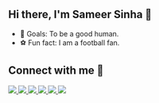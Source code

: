 ## Hi there, I'm Sameer Sinha 👋

- 🥅 Goals: To be a good human.
- ⚽ Fun fact: I am a football fan.


## Connect with me :ghost:

<a href="https://www.linkedin.com/in/sameer-sinha-4b3a40174/" target="_blank">
  <img src="https://img.shields.io/badge/linkedin%20-%230077B5.svg?&style=for-the-badge&logo=linkedin&logoColor=white"/>
</a>

<a href="https://leetcode.com/sameer882000/" target="_blank">
<img src = "https://img.shields.io/badge/-LeetCode-FFA116?style=for-the-badge&logo=LeetCode&logoColor=black" />
</a>

<a href="https://auth.geeksforgeeks.org/user/sameer882000" target="_blank">
<img src="https://img.shields.io/badge/GeeksforGeeks-298D46?style=for-the-badge&logo=geeksforgeeks&logoColor=white" />
</a> 

<a href="https://instagram.com/mai_hoon_sameer/" target="_blank">
  <img src="https://img.shields.io/badge/instagram%20-%23E4405F.svg?&style=for-the-badge&logo=Instagram&logoColor=white" />
</a>

<a href="https://www.facebook.com/sameersinha2000" target="_blank">
 <img src="https://img.shields.io/badge/facebook%20-%232671E5.svg?&style=for-the-badge&logo=Facebook&logoColor=white" />
</a>

<a href="https://twitter.com/mai_hoon_sameer?s=09" target="_blank">
 <img src="https://img.shields.io/badge/twitter%20-%231DA1F2.svg?&style=for-the-badge&logo=Twitter&logoColor=white" />
</a>

<!--## 📈 GitHub Stats

<a href="https://github.com/sameer882000">
<img width="80%" src="https://github-readme-stats.vercel.app/api?username=sameer882000&theme=radical&show_icons=true&count_private=true&hide_border=true&line_height=25" />
</a> --!>

